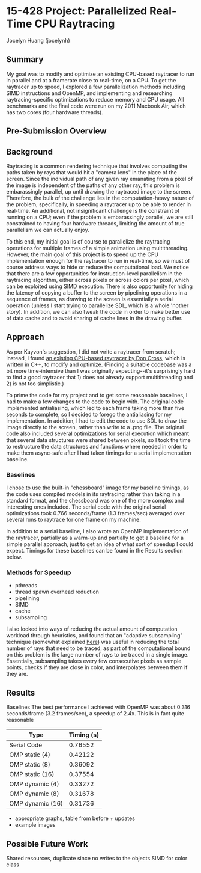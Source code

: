 # 15-428 Project: Parallelized Real-Time CPU Raytracing
Jocelyn Huang (jocelynh)

## Summary

My goal was to modify and optimize an existing CPU-based raytracer to run in parallel and at a framerate close to real-time, on a CPU. To get the raytracer up to speed, I explored a few parallelization methods including SIMD instructions and OpenMP, and implementing and researching raytracing-specific optimizations to reduce memory and CPU usage. All benchmarks and the final code were run on my 2011 Macbook Air, which has two cores (four hardware threads).

## Pre-Submission Overview

<!--### Challenges

There were a few major unforseen hurdles in parallelizing the the code, which had made optimizations for serial raytracing that unfortunately created many data dependencies and potential race conditions. This meant that I had to do some major refactoring in order to actually get pthreads working, which involved redesigning the code to remove reuse of data structures between individual rays and getting around class inheritance issues caused by the pthreads library not supporting the execution of C++ member functions. While doing this, I also made some small optimizations for cache locality, including changing some array accesses.

I also had to put some brainpower into animating the scene; the original format was not meant for being animated, as the models are themselves compiled C++ code and the traced scenes were originally just saved to .png images. This involved learning a bit of SDL to begin with, and then when the code was parallelized, figuring where to place synchronization code in order to get each frame rendered without race conditions. (It also turns out that MacOS doesn't actually implement pthread barriers, so that was also an adventure. I ended up borrowing code from [this library](http://blog.albertarmea.com/post/47089939939/using-pthreadbarrier-on-mac-os-x).)

### Preliminary Results

I have managed to get a slightly greater than 2x speedup on my machine, with some benchmarked timing as follows:

|   Type           |  Timing (s)  |
| ---------------- | ------------ |
|Serial Code       |      0.76552 |
| OMP static (4)   |      0.42122 |
| OMP static (8)   |      0.36092 |
| OMP static (16)  |      0.37554 |
| OMP dynamic (4)  |      0.33272 |
| OMP dynamic (8)  |      0.31678 |
| OMP dynamic (16) |      0.31736 |
| pthreads (1)     |      0.69666 |
| pthreads (4)     |      0.31975 |
| pthreads (8)     |      0.31196 |

I ended up switching from OMP to pthreads in order to avoid the overhead of repeatedly spawning and joining instances for every frame; with pthreads, I could simply use a barrier and have the next iteration of calculations starting while the current frame is being written to the screen, which also involved double-buffering so as to not cause screen tearing.
-->

## Background

Raytracing is a common rendering technique that involves computing the paths taken by rays that would hit a "camera lens" in the place of the screen. Since the individual path of any given ray emanating from a pixel of the image is independent of the paths of any other ray, this problem is embarassingly parallel, up until drawing the raytraced image to the screen. Therefore, the bulk of the challenge lies in the computation-heavy nature of the problem, specifically, in speeding a raytracer up to be able to render in real-time. An additional, not insignificant challenge is the constraint of running on a CPU; even if the problem is embarassingly parallel, we are still constrained to having four hardware threads, limiting the amount of true parallelism we can actually enjoy.

To this end, my initial goal is of course to parallelize the raytracing operations for multiple frames of a simple animation using multithreading. However, the main goal of this project is to speed up the CPU implementation enough for the raytracer to run in real-time, so we must of course address ways to hide or reduce the computational load. We notice that there are a few opportunities for instruction-level parallelism in the raytracing algorithm, either across pixels or across colors per pixel, which can be exploited using SIMD execution. There is also opportunity for hiding the latency of copying a buffer to the screen by pipelining operations in a sequence of frames, as drawing to the screen is essentially a serial operation (unless I start trying to parallelize SDL, which is a whole 'nother story). In addition, we can also tweak the code in order to make better use of data cache and to avoid sharing of cache lines in the drawing buffer.


## Approach

As per Kayvon's suggestion, I did not write a raytracer from scratch; instead, I found [an existing CPU-based raytracer by Don Cross](http://www.cosinekitty.com/raytrace/), which is written in C++, to modify and optimize. (Finding a suitable codebase was a bit more time-intensive than I was originally expecting--it's surprisingly hard to find a good raytracer that 1) does not already support multithreading and 2) is not too simplistic.)

To prime the code for my project and to get some reasonable baselines, I had to make a few changes to the code to begin with. The original code implemented antialiasing, which led to each frame taking more than five seconds to complete, so I decided to forego the antialiasing for my implementation. In addition, I had to edit the code to use SDL to draw the image directly to the screen, rather than write to a .png file. The original code also included several optimizations for serial execution which meant that several data structures were shared between pixels, so I took the time to restructure the data structures and functions where needed in order to make them async-safe after I had taken timings for a serial implementation baseline.

### Baselines

I chose to use the built-in "chessboard" image for my baseline timings, as the code uses compiled models in its raytracing rather than taking in a standard format, and the chessboard was one of the more complex and interesting ones included. The serial code with the original serial optimizations took 0.766 seconds/frame (1.3 frames/sec) averaged over several runs to raytrace for one frame on my machine.

In addition to a serial baseline, I also wrote an OpenMP implementation of the raytracer, partially as a warm-up and partially to get a baseline for a simple parallel approach, just to get an idea of what sort of speedup I could expect. Timings for these baselines can be found in the Results section below.

### Methods for Speedup


- pthreads
- thread spawn overhead reduction
- pipelining
- SIMD
- cache
- subsampling

I also looked into ways of reducing the actual amount of computation workload through heuristics, and found that an "adaptive subsampling" technique (somewhat explained [here](https://web-beta.archive.org/web/20100923081853/http://www.exceed.hu/h7/subsample.htm)) was useful in reducing the total number of rays that need to be traced, as part of the computational bound on this problem is the large number of rays to be traced in a single image. Essentially, subsampling takes every few consecutive pixels as sample points, checks if they are close in color, and interpolates between them if they are.

## Results

Baselines
The best performance I achieved with OpenMP was about 0.316 seconds/frame (3.2 frames/sec), a speedup of 2.4x. This is in fact quite reasonable

|   Type           |  Timing (s)  |
| ---------------- | ------------ |
|Serial Code       |      0.76552 |
| OMP static (4)   |      0.42122 |
| OMP static (8)   |      0.36092 |
| OMP static (16)  |      0.37554 |
| OMP dynamic (4)  |      0.33272 |
| OMP dynamic (8)  |      0.31678 |
| OMP dynamic (16) |      0.31736 |

- appropriate graphs, table from before + updates
- example images


## Possible Future Work

Shared resources, duplicate since no writes to the objects
SIMD for color class
